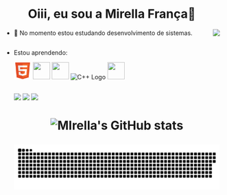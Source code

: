 ### <h1 align="center">Oiii, eu sou a Mirella França🥰</h1>
 <img height="180" align="right" src="https://i.pinimg.com/originals/37/ee/0c/37ee0c83d2df6004b74028191abecd1b.gif">

- 🌱 No momento estou estudando desenvolvimento de sistemas.
- ##
  Estou aprendendo:
  
 
 
  <img height="40" width="40" src="https://raw.githubusercontent.com/devicons/devicon/master/icons/html5/html5-original.svg">
  <img src="https://cdn.jsdelivr.net/gh/devicons/devicon/icons/linux/linux-original.svg" width="40" height="40"/>
  <img src="https://www.techbaz.org/Course/img/c-logo.png" width="40px" height="40px">
  <img src="https://raw.githubusercontent.com/isocpp/logos/master/cpp_logo.png" alt="C++ Logo" width="40" height="40" />
  <img src="https://cdn4.iconfinder.com/data/icons/iconsimple-logotypes/512/github-512.png" height="40px" width="40px">
  
   ##
  <div>
  <a href="https://github.com/mirellaxsj" target="_blank"><img src="https://img.shields.io/badge/GitHub-100000?style=for-the-badge&logo=github&logoColor=white" target="_blank"></a>
  <a href="https://instagram.com/mirellaxsj" target="_blank"><img src="https://img.shields.io/badge/-Instagram-%23E4405F?style=for-the-badge&logo=instagram&logoColor=white" target="_blank"></a>
   <a href = "mirellafrancasenai@gmail.com"><img src="https://img.shields.io/badge/-Gmail-%23333?style=for-the-badge&logo=gmail&logoColor=white" target="_blank"></a> 

   
  <h1 align="center">
    
  ![MIrella's GitHub stats](https://github-readme-stats.vercel.app/api?username=mirellaxsj&show_icons=true&theme=radical)
  </h1>

  <img align="center" alt="snake eating my contributions" src="https://raw.githubusercontent.com/mirellaxsj/mirellaxsj/output/github-contribution-grid-snake-dark.svg">
  

  

  
  
